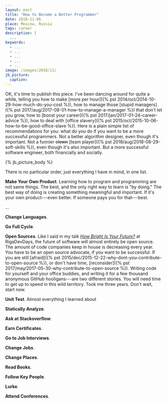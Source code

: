 ```yaml
---
layout: post
title: "How to Become a Better Programmer"
date: 2018-11-06
place: Moscow, Russia
tags: career
description: |
  ...
keywords:
  - ...
  - ...
  - ...
  - ...
  - ...
image: /images/2018/11/
jb_picture:
  caption:
---
```


OK, it's time to publish this piece. I've been dancing around for quite a while,
telling you how to make [more per hour]({% pst 2014/oct/2014-10-29-how-much-do-you-cost %}),
how to manage those [stupid managers]({% pst 2017/aug/2017-08-01-how-to-manage-a-manager %}) that don't let you grow,
how to [boost your career]({% pst 2017/jan/2017-01-24-career-advice %}),
how to deal with [office slavery]({% pst 2015/oct/2015-10-06-how-to-be-good-office-slave %}).
Here is a plain simple list of recommendations for you: what do you do
if you want to be a more successful programmers. Not a better algorithm
designer, even though it's important. Not a funnier <del>clown</del>
[team player]({% pst 2018/aug/2018-08-29-soft-skills %}), even though it's
also important. But a more successful software engineer, both financially
and socially.

<!--more-->

{% jb_picture_body %}

There is no particular order, just everything I have in mind, in one list.

**Make Your Own Product**.
Learning how to program and programming are not same things. The best,
and the only right way to learn is "by doing." The best way of doing is
creating something meaningful and important. If it's your own product---even
better. If someone pays you for that---best.

...

**Change Languages**.

**Go Full Cycle**.

**Open Sources**.
Like I said in my talk [_How Bright Is Your Future?_](https://www.youtube.com/watch?v=IGbteQpTNCA)
at RigaDevDays, the future of software will almost entirely be open source. The
amount of code companies keep in house is decreasing every year. You have
to be an open source advocate, if you want to be successful. If you are still
[afraid]({% pst 2015/dec/2015-12-22-why-dont-you-contribute-to-open-source %}),
or don't have time, [reconsider]({% pst 2017/may/2017-05-30-why-contribute-to-open-source %}).
Writing code for yourself and your office buddies, and writing it for a few
thousand anonymous GitHub hooligans---are two different stories. You will
need time to get up to speed in this wild territory. Took me three years.
Don't wait, start now.

**Unit Test**.
Almost everything I learned about

**Statically Analyze**.

**Ask at Stackoverflow**.

**Earn Certificates**.

**Go to Job Interviews**.

**Change Jobs**.

**Change Places**.

**Read Books**.

**Follow Key People**.

**Lurke**.

**Attend Conferences**.

